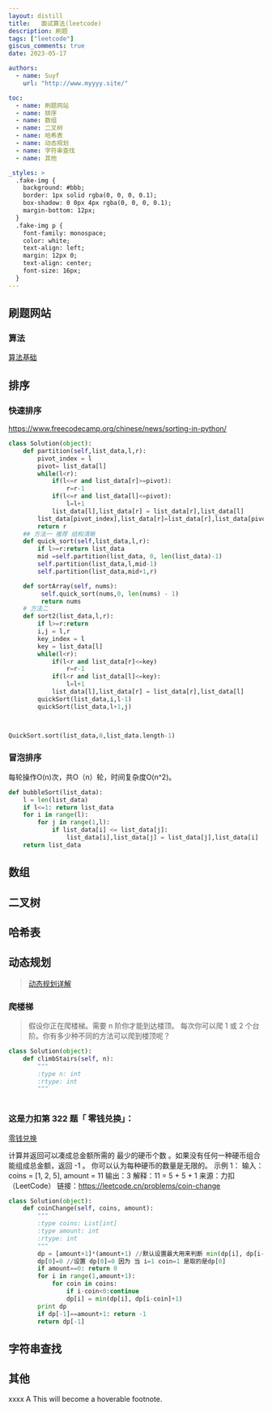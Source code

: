 ```yaml
---
layout: distill
title:   面试算法(leetcode)
description: 刷题
tags: ["leetcode"]
giscus_comments: true
date: 2023-05-17

authors:
  - name: Suyf
    url: "http://www.myyyy.site/"

toc:
  - name: 刷题网站
  - name: 排序
  - name: 数组
  - name: 二叉树
  - name: 哈希表
  - name: 动态规划
  - name: 字符串查找
  - name: 其他

_styles: >
  .fake-img {
    background: #bbb;
    border: 1px solid rgba(0, 0, 0, 0.1);
    box-shadow: 0 0px 4px rgba(0, 0, 0, 0.1);
    margin-bottom: 12px;
  }
  .fake-img p {
    font-family: monospace;
    color: white;
    text-align: left;
    margin: 12px 0;
    text-align: center;
    font-size: 16px;
  }
---
```


## 刷题网站
### 算法
[算法基础](https://oi-wiki.org/basic/quick-sort/)

## 排序

### 快速排序
https://www.freecodecamp.org/chinese/news/sorting-in-python/
```python
class Solution(object):
    def partition(self,list_data,l,r):
        pivot_index = l
        pivot= list_data[l]
        while(l<r):
            if(l<=r and list_data[r]>=pivot):
                r=r-1
            if(l<=r and list_data[l]<=pivot):
                l=l+1
            list_data[l],list_data[r] = list_data[r],list_data[l]
        list_data[pivot_index],list_data[r]=list_data[r],list_data[pivot_index]
        return r
    ## 方法一 推荐 结构清晰
    def quick_sort(self,list_data,l,r):
        if l>=r:return list_data
        mid =self.partition(list_data, 0, len(list_data)-1)
        self.partition(list_data,l,mid-1)
        self.partition(list_data,mid+1,r)

    def sortArray(self, nums):
         self.quick_sort(nums,0, len(nums) - 1)
         return nums
    # 方法二 
    def sort2(list_data,l,r):
        if l>=r:return
        i,j = l,r
        key_index = l
        key = list_data[l]
        while(l<r):
            if(l<r and list_data[r]<=key)
                r=r-1
            if(l<r and list_data[l]<=key):
                l=l+1
            list_data[l],list_data[r] = list_data[r],list_data[l]
        quickSort(list_data,i,l-1)
        quickSort(list_data,l+1,j)



QuickSort.sort(list_data,0,list_data.length-1)

```

### 冒泡排序
每轮操作O(n)次，共O（n）轮，时间复杂度O(n^2)。
```python
def bubbleSort(list_data):
    l = len(list_data)
    if l<=1: return list_data
    for i in range(l):
        for j in range(1,l):
            if list_data[i] <= list_data[j]:
                list_data[i],list_data[j] = list_data[j],list_data[i]
    return list_data
```

## 数组

## 二叉树

## 哈希表

## 动态规划


> [动态规划详解](https://mp.weixin.qq.com/s/1V3aHVonWBEXlNUvK3S28w)

### 爬楼梯
> 假设你正在爬楼梯。需要 n 阶你才能到达楼顶。
> 每次你可以爬 1 或 2 个台阶。你有多少种不同的方法可以爬到楼顶呢？

```python
class Solution(object):
    def climbStairs(self, n):
        """
        :type n: int
        :rtype: int
        """
        
```

### 这是力扣第 322 题「 零钱兑换」：
[零钱兑换](https://leetcode.cn/problems/coin-change/)

计算并返回可以凑成总金额所需的 最少的硬币个数 。如果没有任何一种硬币组合能组成总金额，返回 -1 。
你可以认为每种硬币的数量是无限的。
示例 1：
输入：coins = [1, 2, 5], amount = 11
输出：3 
解释：11 = 5 + 5 + 1
来源：力扣（LeetCode）
链接：https://leetcode.cn/problems/coin-change

``` python
class Solution(object):
    def coinChange(self, coins, amount):
        """
        :type coins: List[int]
        :type amount: int
        :rtype: int
        """
        dp = [amount+1]*(amount+1) //默认设置最大用来判断 min(dp[i], dp[i-coin]+1)
        dp[0]=0 //设置 dp[0]=0 因为 当 i=1 coin=1 是取的是dp[0]
        if amount==0: return 0
        for i in range(1,amount+1):
            for coin in coins:
                if i-coin<0:continue
                dp[i] = min(dp[i], dp[i-coin]+1)
        print dp
        if dp[-1]==amount+1: return -1
        return dp[-1]

```


## 字符串查找

## 其他
xxxx <d-footnote>A This will become a hoverable footnote.</d-footnote>

